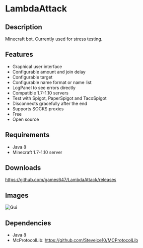 # LambdaAttack

## Description

Minecraft bot. Currently used for stress testing.

## Features

* Graphical user interface
* Configurable amount and join delay
* Configurable target
* Configurable name format or name list
* LogPanel to see errors directly
* Compatible 1.7-1.10 servers
* Test with Spigot, PaperSpigot and TacoSpigot
* Disconnects gracefully after the end
* Supports SOCKS proxies
* Free
* Open source

## Requirements

* Java 8
* Minecraft 1.7-1.10 server

## Downloads

https://github.com/games647/LambdaAttack/releases

## Images

![Gui](http://i.imgur.com/6U00ZwA.png)

## Dependencies

* Java 8
* McProtocolLib: https://github.com/Steveice10/MCProtocolLib
